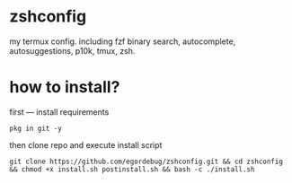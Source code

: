 # zshconfig
my termux config. including fzf binary search, autocomplete, autosuggestions, p10k, tmux, zsh.

# how to install?
first — install requirements 
```shell
pkg in git -y
```
then clone repo and execute install script
```shell
git clone https://github.com/egordebug/zshconfig.git && cd zshconfig && chmod +x install.sh postinstall.sh && bash -c ./install.sh
```
